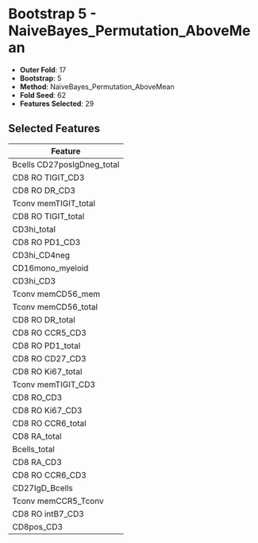# Bootstrap 5 - NaiveBayes_Permutation_AboveMean

- **Outer Fold**: 17
- **Bootstrap**: 5
- **Method**: NaiveBayes_Permutation_AboveMean
- **Fold Seed**: 62
- **Features Selected**: 29

## Selected Features

| Feature |
|---------|
| Bcells CD27posIgDneg_total |
| CD8 RO TIGIT_CD3 |
| CD8 RO DR_CD3 |
| Tconv memTIGIT_total |
| CD8 RO TIGIT_total |
| CD3hi_total |
| CD8 RO PD1_CD3 |
| CD3hi_CD4neg |
| CD16mono_myeloid |
| CD3hi_CD3 |
| Tconv memCD56_mem |
| Tconv memCD56_total |
| CD8 RO DR_total |
| CD8 RO CCR5_CD3 |
| CD8 RO PD1_total |
| CD8 RO CD27_CD3 |
| CD8 RO Ki67_total |
| Tconv memTIGIT_CD3 |
| CD8 RO_CD3 |
| CD8  RO Ki67_CD3 |
| CD8 RO CCR6_total |
| CD8 RA_total |
| Bcells_total |
| CD8 RA_CD3 |
| CD8 RO CCR6_CD3 |
| CD27IgD_Bcells |
| Tconv memCCR5_Tconv |
| CD8 RO intB7_CD3 |
| CD8pos_CD3 |
